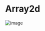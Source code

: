 # Array2d

![image](https://user-images.githubusercontent.com/36967168/172543964-5c0aad18-33fb-464e-93df-ccb406294d41.png)
